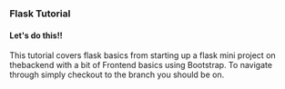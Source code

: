 ### Flask Tutorial

#### Let's do this!!
This tutorial covers flask basics from starting up a flask mini project on thebackend with a bit of Frontend basics using Bootstrap.
To navigate through simply checkout to the branch you should be on.